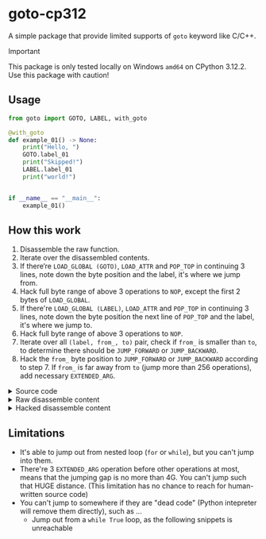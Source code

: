 # goto-cp312

A simple package that provide limited supports of `goto` keyword like C/C++.

> [!IMPORTANT]
>
> This package is only tested locally on Windows `amd64` on CPython 3.12.2. Use this package with caution!

## Usage

```python
from goto import GOTO, LABEL, with_goto

@with_goto
def example_01() -> None:
    print("Hello, ")
    GOTO.label_01
    print("Skipped!")
    LABEL.label_01
    print("world!")


if __name__ == "__main__":
    example_01()
```

## How this work

1. Disassemble the raw function.
2. Iterate over the disassembled contents.
3. If there‘re `LOAD_GLOBAL (GOTO)`, `LOAD_ATTR` and `POP_TOP` in continuing 3 lines, note down the byte position and the label, it's where we jump from.
4. Hack full byte range of above 3 operations to `NOP`, except the first 2 bytes of `LOAD_GLOBAL`.
5. If there're `LOAD_GLOBAL (LABEL)`, `LOAD_ATTR` and `POP_TOP` in continuing 3 lines, note down the byte position the next line of `POP_TOP` and the label, it's where we jump to.
5. Hack full byte range of above 3 operations to `NOP`.
6. Iterate over all `(label, from_, to)` pair, check if `from_` is smaller than `to`, to determine there should be `JUMP_FORWARD` or `JUMP_BACKWARD`.
7. Hack the `from_` byte position to `JUMP_FORWARD` or `JUMP_BACKWARD` according to step 7. If `from_` is far away from `to` (jump more than 256 operations), add necessary `EXTENDED_ARG`.

<details><summary>Source code</summary>

```python
from dis import dis

from goto import GOTO, LABEL, with_goto


@with_goto
def example_01() -> None:
    print("Hello, ")
    GOTO.label_01
    print("Skipped!")
    LABEL.label_01
    print("world!")


if __name__ == "__main__":
    dis(example_01)
```

</details>

<details><summary>Raw disassemble content</summary>

```text
  7           0 RESUME                   0

  8           2 LOAD_GLOBAL              1 (NULL + print)
             12 LOAD_CONST               1 ('Hello, ')
             14 CALL                     1
             22 POP_TOP

  9          24 LOAD_GLOBAL              2 (GOTO)
             34 LOAD_ATTR                4 (label_01)
             54 POP_TOP

 10          56 LOAD_GLOBAL              1 (NULL + print)
             66 LOAD_CONST               2 ('Skipped!')
             68 CALL                     1
             76 POP_TOP

 11          78 LOAD_GLOBAL              6 (LABEL)
             88 LOAD_ATTR                4 (label_01)
            108 POP_TOP

 12         110 LOAD_GLOBAL              1 (NULL + print)
            120 LOAD_CONST               3 ('world!')
            122 CALL                     1
            130 POP_TOP
            132 RETURN_CONST             0 (None)
```

</details>

<details><summary>Hacked disassemble content</summary>

```text
  6           0 RESUME                   0

  8           2 LOAD_GLOBAL              1 (NULL + print)
             12 LOAD_CONST               1 ('Hello, ')
             14 CALL                     1
             22 POP_TOP

  9          24 JUMP_FORWARD            42 (to 110)
             26 NOP
             28 NOP
             30 NOP
             32 NOP
             34 NOP
             36 NOP
             38 NOP
             40 NOP
             42 NOP
             44 NOP
             46 NOP
             48 NOP
             50 NOP
             52 NOP
             54 NOP

 10          56 LOAD_GLOBAL              1 (NULL + print)
             66 LOAD_CONST               2 ('Skipped!')
             68 CALL                     1
             76 POP_TOP

 11          78 NOP
             80 NOP
             82 NOP
             84 NOP
             86 NOP
             88 NOP
             90 NOP
             92 NOP
             94 NOP
             96 NOP
             98 NOP
            100 NOP
            102 NOP
            104 NOP
            106 NOP
            108 NOP

 12     >>  110 LOAD_GLOBAL              1 (NULL + print)
            120 LOAD_CONST               3 ('world!')
            122 CALL                     1
            130 POP_TOP
            132 RETURN_CONST             0 (None)
```

</details>

## Limitations

- It's able to jump out from nested loop (`for` or `while`), but you can't jump into them.
- There're 3 `EXTENDED_ARG` operation before other operations at most, means that the jumping gap is no more than 4G. You can't jump such that HUGE distance. (This limitation has no chance to reach for human-written source code)
- You can't jump to somewhere if they are "dead code" (Python intepreter will remove them directly), such as ...
  - Jump out from a `while True` loop, as the following snippets is unreachable
